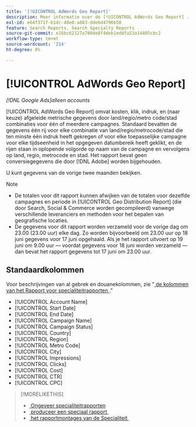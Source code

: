 ```yaml
---
title: '[!UICONTROL AdWords Geo Report]'
description: Meer informatie over de [!UICONTROL AdWords Geo Report] .
exl-id: e64f371f-b1dc-48e0-a883-dde6d4796b58
feature: Search Reports, Search Specialty Reports
source-git-commit: e16bc62127a708de8f4deb1eddfa53a14405cbc2
workflow-type: tm+mt
source-wordcount: '214'
ht-degree: 0%

---
```


# [!UICONTROL AdWords Geo Report]

*[!DNL Google Ads]alleen accounts*

[!UICONTROL AdWords Geo Report] omvat kosten, klik, indruk, en (naar keuze) afgeleide metrische gegevens door land/regio/metro code/stad combinaties voor één of meerdere campagnes. Standaard bevatten de gegevens één rij voor elke combinatie van land/regio/metrocode/stad die ten minste één indruk heeft gekregen of voor elke toepasselijke campagne voor elke tijdseenheid in het opgegeven datumbereik heeft geklikt, en de rijen staan in oplopende volgorde op naam van de campagne en vervolgens op land, regio, metrocode en stad. Het rapport bevat geen conversiegegevens die door [!DNL Adobe] worden bijgehouden.

U kunt gegevens van de vorige twee maanden bekijken.

>[!NOTE]
>
>* De totalen voor dit rapport kunnen afwijken van de totalen voor dezelfde campagnes en periode in [!UICONTROL Geo Distribution Report] (die door Search, Social &amp; Commerce worden gecompileerd) vanwege verschillende leveranciers en methoden voor het bepalen van geografische locaties.
>* De gegevens voor dit rapport worden verzameld voor de vorige dag om 23.00 (23.00 uur) elke dag. Zo worden bijvoorbeeld om 23.00 uur op 18 juni gegevens voor 17 juni opgehaald. Als je het rapport uitvoert op 19 juni om 9.00 uur — voordat gegevens voor 18 juni worden verzameld — dan bevat het rapport gegevens tot 17 juni om 23.00 uur.

## Standaardkolommen

Voor beschrijvingen van al gebrek en douanekolommen, zie &quot;[&#x200B; de kolommen van het Rapport voor specialiteitrapporten &#x200B;](specialty-report-columns.md).&quot;

* [!UICONTROL Account Name]
* [!UICONTROL Start Date]
* [!UICONTROL End Date]
* [!UICONTROL Campaign Name]
* [!UICONTROL Campaign Status]
* [!UICONTROL Country]
* [!UICONTROL Region]
* [!UICONTROL Metro Code]
* [!UICONTROL City]
* [!UICONTROL Impressions]
* [!UICONTROL Clicks]
* [!UICONTROL Cost]
* [!UICONTROL CTR]
* [!UICONTROL CPC]

>[!MORELIKETHIS]
>
>* [&#x200B; Ongeveer specialiteitrapporten &#x200B;](specialty-report-about.md)
>* [&#x200B; produceer een speciaal rapport &#x200B;](specialty-report-generate.md)
>* [&#x200B; het rapportmontages van de Specialiteit &#x200B;](specialty-report-settings.md)
